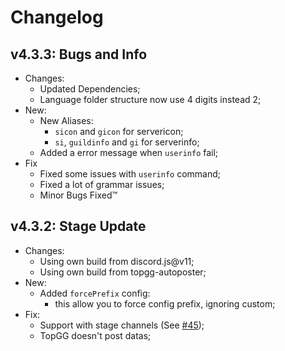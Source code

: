 # Changelog

## v4.3.3: Bugs and Info

- Changes:
    - Updated Dependencies;
    - Language folder structure now use 4 digits instead 2;
- New:
    - New Aliases:
        - `sicon` and `gicon` for servericon;
        - `si`, `guildinfo` and `gi` for serverinfo;
    - Added a error message when `userinfo` fail;
- Fix
    - Fixed some issues with `userinfo` command;
    - Fixed a lot of grammar issues;
    - Minor Bugs Fixed:tm:

## v4.3.2: Stage Update

- Changes:
    - Using own build from discord.js@v11;
    - Using own build from topgg-autoposter;
- New:
    - Added `forcePrefix` config:
        - this allow you to force config prefix, ignoring custom;
- Fix:
    - Support with stage channels (See [#45]);
    - TopGG doesn't post datas;


[#45]: https://github.com/ArunaBot/Aruna/issues/45
